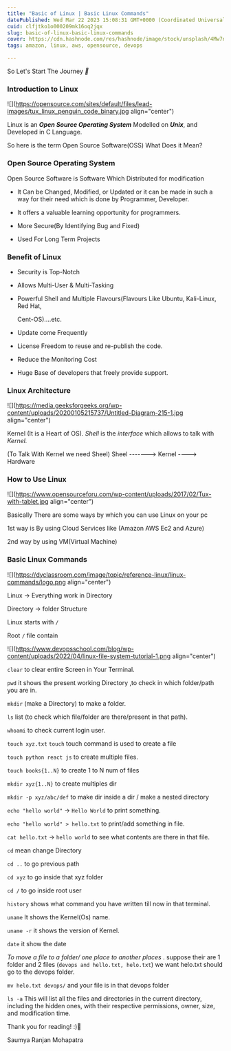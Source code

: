 ```yaml
---
title: "Basic of Linux | Basic Linux Commands"
datePublished: Wed Mar 22 2023 15:08:31 GMT+0000 (Coordinated Universal Time)
cuid: clfjtko1o000209mk16oq2jqx
slug: basic-of-linux-basic-linux-commands
cover: https://cdn.hashnode.com/res/hashnode/image/stock/unsplash/4Mw7nkQDByk/upload/d1d0a65cac7aba7615834c2b11cb6c51.jpeg
tags: amazon, linux, aws, opensource, devops

---
```


So Let's Start The Journey *🚀*

### Introduction to Linux

![](https://opensource.com/sites/default/files/lead-images/tux_linux_penguin_code_binary.jpg align="center")

Linux is an ***Open Source Operating System*** Modelled on ***Unix***, and Developed in C Language.

So here is the term Open Source Software(OSS) What Does it Mean?

### **Open Source Operating System**

Open Source Software is Software Which Distributed for modification

* It Can be Changed, Modified, or Updated or it can be made in such a way for their need which is done by Programmer, Developer.
    
* It offers a valuable learning opportunity for programmers.
    
* More Secure(By Identifying Bug and Fixed)
    
* Used For Long Term Projects
    

### Benefit of Linux

* Security is Top-Notch
    
* Allows Multi-User & Multi-Tasking
    
* Powerful Shell and Multiple Flavours(Flavours Like Ubuntu, Kali-Linux, Red Hat,
    
    Cent-OS)....etc.
    
* Update come Frequently
    
* License Freedom to reuse and re-publish the code.
    
* Reduce the Monitoring Cost
    
* Huge Base of developers that freely provide support.
    

### Linux Architecture

![](https://media.geeksforgeeks.org/wp-content/uploads/20200105215737/Untitled-Diagram-215-1.jpg align="center")

Kernel (It is a Heart of OS). *Shell* is the *interface* which allows to talk with *Kernel.*

(To Talk With Kernel we need Sheel) Sheel -------&gt; Kernel ----&gt; Hardware

### How to Use Linux

![](https://www.opensourceforu.com/wp-content/uploads/2017/02/Tux-with-tablet.jpg align="center")

Basically There are some ways by which you can use Linux on your pc

1st way is By using Cloud Services like (Amazon AWS Ec2 and Azure)

2nd way by using VM(Virtual Machine)

### Basic Linux Commands

![](https://dyclassroom.com/image/topic/reference-linux/linux-commands/logo.png align="center")

Linux -&gt; Everything work in Directory

Directory -&gt; folder Structure

Linux starts with `/`

Root `/` file contain

![](https://www.devopsschool.com/blog/wp-content/uploads/2022/04/linux-file-system-tutorial-1.png align="center")

`clear` to clear entire Screen in Your Terminal.

`pwd` it shows the present working Directory ,to check in which folder/path you are in.

`mkdir` (make a Directory) to make a folder.

`ls` list (to check which file/folder are there/present in that path).

`whoami` to check current login user.

`touch xyz.txt` `touch` touch command is used to create a file

`touch python react js` to create multiple files.

`touch books{1..N}` to create 1 to N num of files

`mkdir xyz{1..N}` to create multiples dir

`mkdir -p xyz/abc/def` to make dir inside a dir / make a nested directory

`echo "hello world"` -&gt; `Hello World` to print something.

`echo "hello world" > hello.txt` to print/add something in file.

`cat hello.txt` -&gt; `hello world` to see what contents are there in that file.

`cd` mean change Directory

`cd ..` to go previous path

`cd xyz` to go inside that xyz folder

`cd /` to go inside root user

`history` shows what command you have written till now in that terminal.

`uname` It shows the Kernel(Os) name.

`uname -r` it shows the version of Kernel.

`date` it show the date

*To move a file to a folder/ one place to another places* . suppose their are 1 folder and 2 files (`devops and hello.txt, helo.txt`) we want helo.txt should go to the devops folder.

`mv helo.txt devops/` and your file is in that devops folder

`ls -a` This will list all the files and directories in the current directory, including the hidden ones, with their respective permissions, owner, size, and modification time.

Thank you for reading! :)🐧

Saumya Ranjan Mohapatra